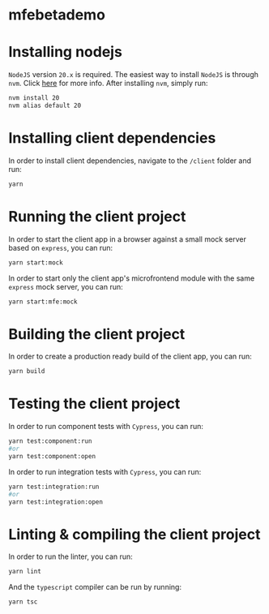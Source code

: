 # mfebetademo

# Installing nodejs

`NodeJS` version `20.x` is required. The easiest way to install `NodeJS` is through `nvm`. Click [here](https://github.com/nvm-sh/nvm?tab=readme-ov-file#installing-and-updating) for more info. After installing `nvm`, simply run:

```sh
nvm install 20
nvm alias default 20
```

# Installing client dependencies

In order to install client dependencies, navigate to the `/client` folder and run:

```sh
yarn
```

# Running the client project

In order to start the client app in a browser against a small mock server based on `express`, you can run:

```sh
yarn start:mock
```

In order to start only the client app's microfrontend module with the same `express` mock server, you can run:

```sh
yarn start:mfe:mock
```

# Building the client project

In order to create a production ready build of the client app, you can run:

```sh
yarn build
```

# Testing the client project

In order to run component tests with `Cypress`, you can run:

```sh
yarn test:component:run
#or
yarn test:component:open
```

In order to run integration tests with `Cypress`, you can run:

```sh
yarn test:integration:run
#or
yarn test:integration:open
```

# Linting & compiling the client project

In order to run the linter, you can run:

```sh
yarn lint
```

And the `typescript` compiler can be run by running:

```sh
yarn tsc
```
